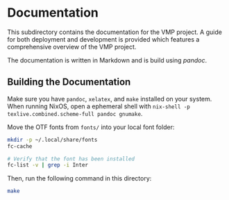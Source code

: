 Documentation
====================

This subdirectory contains the documentation for the VMP project.
A guide for both deployment and development is provided which features a
comprehensive overview of the VMP project.

The documentation is written in Markdown and is build using *pandoc*.

## Building the Documentation

Make sure you have `pandoc`, `xelatex`, and `make` installed on your system.
When running NixOS, open a ephemeral shell with `nix-shell -p texlive.combined.scheme-full pandoc gnumake`.

Move the OTF fonts from `fonts/` into your local font folder:
```bash
mkdir -p ~/.local/share/fonts
fc-cache

# Verify that the font has been installed
fc-list -v | grep -i Inter
```

Then, run the following command in this directory:
```bash
make
```
